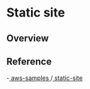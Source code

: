 # Static site

## Overview

## Reference

-[ aws-samples ](https://github.com/aws-samples/aws-cdk-examples)/[ static-site ](https://github.com/aws-samples/aws-cdk-examples/tree/master/typescript/static-site)

